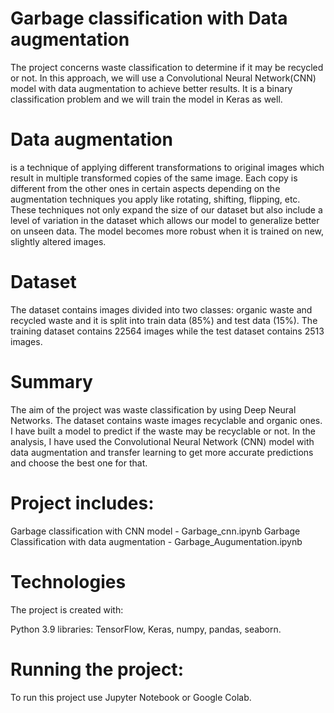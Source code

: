 # Garbage classification with Data augmentation

The project concerns waste classification to determine if it may be recycled or not. In this approach, we will use a Convolutional Neural Network(CNN) model with data augmentation to achieve better results. It is a binary classification problem and we will train the model in Keras as well.

# Data augmentation
is a technique of applying different transformations to original images which result in multiple transformed copies of the same image. Each copy is different from the other ones in certain aspects depending on the augmentation techniques you apply like rotating, shifting, flipping, etc. These techniques not only expand the size of our dataset but also include a level of variation in the dataset which allows our model to generalize better on unseen data. The model becomes more robust when it is trained on new, slightly altered images.

# Dataset

The dataset contains images divided into two classes: organic waste and recycled waste and it is split into train data (85%) and test data (15%). The training dataset contains 22564 images while the test dataset contains 2513 images.

# Summary
The aim of the project was waste classification by using Deep Neural Networks. The dataset contains waste images recyclable and organic ones. I have built a model to predict if the waste may be recyclable or not. In the analysis, I have used the Convolutional Neural Network (CNN) model with data augmentation and transfer learning to get more accurate predictions and choose the best one for that.

# Project includes:
Garbage classification with CNN model - Garbage_cnn.ipynb
Garbage Classification with data augmentation - Garbage_Augumentation.ipynb


# Technologies
The project is created with:

Python 3.9
libraries: TensorFlow, Keras, numpy, pandas, seaborn.

# Running the project:

To run this project use Jupyter Notebook or Google Colab.
